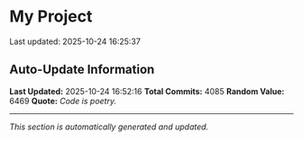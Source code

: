# My Project


Last updated: 2025-10-24 16:25:37




























































































































































































































































































































































































































































































































































































































































































































































































































































































































































































































































































































































































































































































































































































































































































































































































































































































































































































































































































































































































































































































































































































































































































































































































































































































































































































































































































































































































































































































































































































































































































































































































































































































































































































































































































































































































































































































































































































































































































































































































































































































































































































































































































































































































































































































































































































































































## Auto-Update Information

**Last Updated:** 2025-10-24 16:52:16
**Total Commits:** 4085
**Random Value:** 6469
**Quote:** _Code is poetry._

---
_This section is automatically generated and updated._